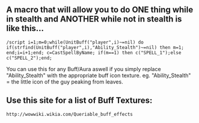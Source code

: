 ## A macro that will allow you to do ONE thing while in stealth and ANOTHER while not in stealth is like this...
```
/script i=1;m=0;while(UnitBuff("player",i)~=nil) do if(strfind(UnitBuff("player",i),"Ability_Stealth")~=nil) then m=1; end;i=i+1;end; c=CastSpellByName; if(m==1) then c("SPELL_1");else c("SPELL_2");end;
```
You can use this for any Buff/Aura aswell if you simply replace "Ability_Stealth" with the appropriate buff icon texture. eg. "Ability_Stealth" = the little icon of the guy peaking from leaves.

## Use this site for a list of Buff Textures:
```
http://wowwiki.wikia.com/Queriable_buff_effects
```
